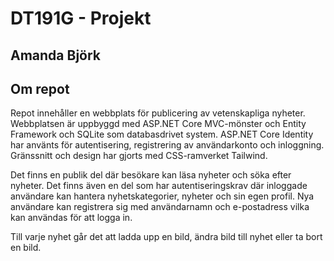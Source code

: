 # DT191G - Projekt
## Amanda Björk
## Om repot

Repot innehåller en webbplats för publicering av vetenskapliga nyheter. Webbplatsen är uppbyggd med ASP.NET Core MVC-mönster och Entity Framework och SQLite som databasdrivet system.
ASP.NET Core Identity har använts för autentisering, registrering av användarkonto och inloggning. Gränssnitt och design har gjorts med CSS-ramverket Tailwind.


Det finns en publik del där besökare kan läsa nyheter och söka efter nyheter. Det finns även en del som har autentiseringskrav där inloggade användare kan hantera nyhetskategorier, nyheter
och sin egen profil. Nya användare kan registrera sig med användarnamn och e-postadress vilka kan användas för att logga in.


Till varje nyhet går det att ladda upp en bild, ändra bild till nyhet eller ta bort en bild. 